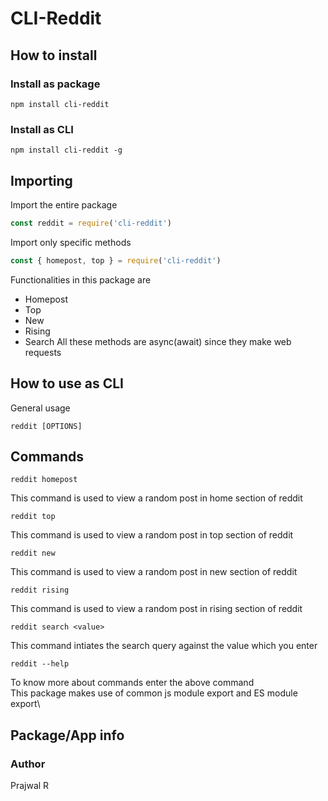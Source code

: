 # CLI-Reddit
## How to install
### Install as package
```
npm install cli-reddit
```
### Install as CLI
```
npm install cli-reddit -g
```
## Importing
Import the entire package
```javascript
const reddit = require('cli-reddit')
```
Import only specific methods
```javascript
const { homepost, top } = require('cli-reddit')
```
Functionalities in this package are
* Homepost
* Top
* New
* Rising
* Search
All these methods are async(await) since they make web requests
## How to use as CLI
General usage
```
reddit [OPTIONS]
```
## Commands
```
reddit homepost
```
This command is used to view a random post in home section of reddit
```
reddit top
```
This command is used to view a random post in top section of reddit
```
reddit new
```
This command is used to view a random post in new section of reddit
```
reddit rising
```
This command is used to view a random post in rising section of reddit
```
reddit search <value>
```
This command intiates the search query against the value which you enter
```
reddit --help
```
To know more about commands enter the above command\
This package makes use of common js module export and ES module export\
## Package/App info
### Author
Prajwal R

